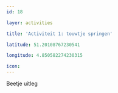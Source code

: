 ```yaml
---
id: 18

layer: activities

title: 'Activiteit 1: touwtje springen'

latitude: 51.20108767230541

longitude: 4.850582274230315

icon:
---
```


Beetje uitleg
